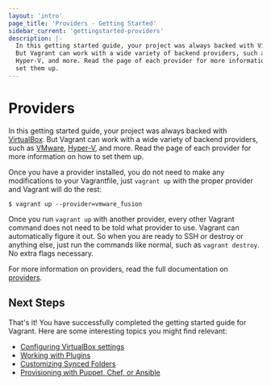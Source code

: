 ```yaml
---
layout: 'intro'
page_title: 'Providers - Getting Started'
sidebar_current: 'gettingstarted-providers'
description: |-
  In this getting started guide, your project was always backed with VirtualBox.
  But Vagrant can work with a wide variety of backend providers, such as VMware,
  Hyper-V, and more. Read the page of each provider for more information on how to
  set them up.
---
```


# Providers

In this getting started guide, your project was always backed with
[VirtualBox](https://www.virtualbox.org). But Vagrant can work with
a wide variety of backend providers, such as [VMware](/docs/vmware/),
[Hyper-V](/docs/hyperv), and more. Read the page
of each provider for more information on how to set them up.

Once you have a provider installed, you do not need to make any modifications
to your Vagrantfile, just `vagrant up` with the proper provider and
Vagrant will do the rest:

```
$ vagrant up --provider=vmware_fusion
```

Once you run `vagrant up` with another provider, every other Vagrant
command does not need to be told what provider to use. Vagrant can automatically
figure it out. So when you are ready to SSH or destroy or anything else,
just run the commands like normal, such as `vagrant destroy`. No extra
flags necessary.

For more information on providers, read the full documentation on
[providers](/docs/providers/).

## Next Steps

That's it! You have successfully completed the getting started guide for Vagrant.
Here are some interesting topics you might find relevant:

- [Configuring VirtualBox settings](/docs/virtualbox/)
- [Working with Plugins](/docs/plugins/)
- [Customizing Synced Folders](/docs/synced-folders/)
- [Provisioning with Puppet, Chef, or Ansible](/docs/provisioning/)
